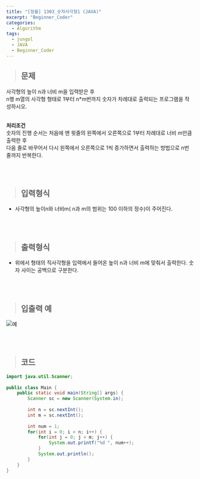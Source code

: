 ```yaml
---
title: "[정올] 1303_숫자사각형1 (JAVA)"
excerpt: "Beginner_Coder"
categories: 
  - Algorithm
tags: 
  - jungol
  - JAVA
  - Beginner_Coder
---
```


> ## 문제

사각형의 높이 n과 너비 m을 입력받은 후 <br>
n행 m열의 사각형 형태로 1부터 n*m번까지 숫자가 차례대로 출력되는 프로그램을 작성하시오.
<br><br>

**처리조건**  <br>
숫자의 진행 순서는 처음에 맨 윗줄의 왼쪽에서 오른쪽으로 1부터 차례대로 너비 m만큼 출력한 후 <br>
다음 줄로 바꾸어서 다시 왼쪽에서 오른쪽으로 1씩 증가하면서 출력하는 방법으로 n번 줄까지 반복한다.<br>

<br><br>

> ## 입력형식

- 사각형의 높이n와 너비m( n과 m의 범위는 100 이하의 정수)이 주어진다.

<br><br>

> ## 출력형식

- 위에서 형태의 직사각형을 입력에서 들어온 높이 n과 너비 m에 맞춰서 출력한다. 숫자 사이는 공백으로 구분한다.

<br><br>


> ## 입출력 예

![예](https://user-images.githubusercontent.com/70805241/123833106-fa92ef80-d940-11eb-8aca-a549e5acb0ff.png)

<br><br>


> ## 코드

```java
import java.util.Scanner;
 
public class Main {
    public static void main(String[] args) {
        Scanner sc = new Scanner(System.in);
         
        int n = sc.nextInt();
        int m = sc.nextInt();
         
        int num = 1;
        for(int i = 0; i < n; i++) {
            for(int j = 0; j < m; j++) {
                System.out.printf("%d ", num++);
            }
            System.out.println();
        }
    }
}
```

